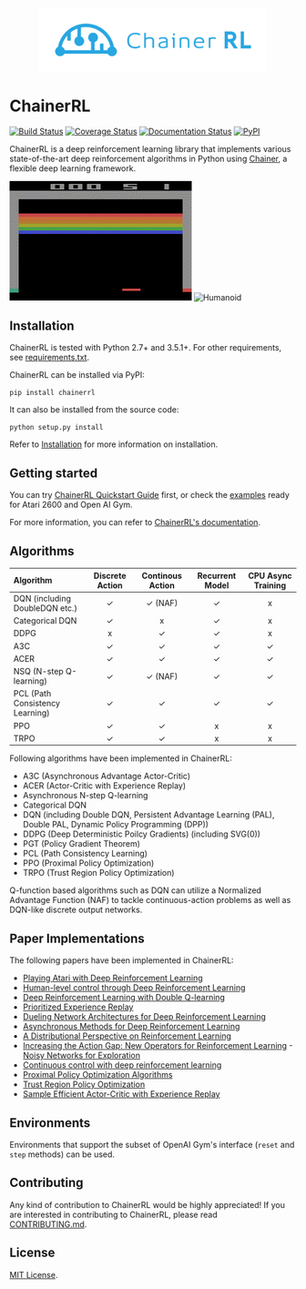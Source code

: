<div align="center"><img src="assets/ChainerRL.png" width="400"/></div>

# ChainerRL
[![Build Status](https://travis-ci.org/chainer/chainerrl.svg?branch=master)](https://travis-ci.org/chainer/chainerrl)
[![Coverage Status](https://coveralls.io/repos/github/chainer/chainerrl/badge.svg?branch=master)](https://coveralls.io/github/chainer/chainerrl?branch=master)
[![Documentation Status](https://readthedocs.org/projects/chainerrl/badge/?version=latest)](http://chainerrl.readthedocs.io/en/latest/?badge=latest)
[![PyPI](https://img.shields.io/pypi/v/chainerrl.svg)](https://pypi.python.org/pypi/chainerrl)

ChainerRL is a deep reinforcement learning library that implements various state-of-the-art deep reinforcement algorithms in Python using [Chainer](https://github.com/pfnet/chainer), a flexible deep learning framework.

![Breakout](assets/breakout.gif)
![Humanoid](assets/humanoid.gif)

## Installation

ChainerRL is tested with Python 2.7+ and 3.5.1+. For other requirements, see [requirements.txt](requirements.txt).

ChainerRL can be installed via PyPI:
```
pip install chainerrl
```

It can also be installed from the source code:
```
python setup.py install
```

Refer to [Installation](http://chainerrl.readthedocs.io/en/latest/install.html) for more information on installation. 

## Getting started

You can try [ChainerRL Quickstart Guide](examples/quickstart/quickstart.ipynb) first, or check the [examples](examples) ready for Atari 2600 and Open AI Gym.

For more information, you can refer to [ChainerRL's documentation](http://chainerrl.readthedocs.io/en/latest/index.html).

## Algorithms

| Algorithm | Discrete Action | Continous Action | Recurrent Model | CPU Async Training |
|:----------|:---------------:|:----------------:|:---------------:|:------------------:|
| DQN (including DoubleDQN etc.) | ✓ | ✓ (NAF) | ✓ | x |
| Categorical DQN | ✓ | x | ✓ | x |
| DDPG | x | ✓ | ✓ | x |
| A3C  | ✓ | ✓ | ✓ | ✓ |
| ACER | ✓ | ✓ | ✓ | ✓ |
| NSQ (N-step Q-learning) | ✓ | ✓ (NAF) | ✓ | ✓ |
| PCL (Path Consistency Learning) | ✓ | ✓ | ✓ | ✓ |
| PPO  | ✓ | ✓ | x | x |
| TRPO | ✓ | ✓ | x | x |

Following algorithms have been implemented in ChainerRL:
- A3C (Asynchronous Advantage Actor-Critic)
- ACER (Actor-Critic with Experience Replay)
- Asynchronous N-step Q-learning
- Categorical DQN
- DQN (including Double DQN, Persistent Advantage Learning (PAL), Double PAL, Dynamic Policy Programming (DPP))
- DDPG (Deep Deterministic Poilcy Gradients) (including SVG(0))
- PGT (Policy Gradient Theorem)
- PCL (Path Consistency Learning)
- PPO (Proximal Policy Optimization)
- TRPO (Trust Region Policy Optimization)

Q-function based algorithms such as DQN can utilize a Normalized Advantage Function (NAF) to tackle continuous-action problems as well as DQN-like discrete output networks.

## Paper Implementations
The following papers have been implemented in ChainerRL:
- [Playing Atari with Deep Reinforcement Learning](https://www.cs.toronto.edu/~vmnih/docs/dqn.pdf)
- [Human-level control through Deep Reinforcement Learning](https://storage.googleapis.com/deepmind-media/dqn/DQNNaturePaper.pdf)
- [Deep Reinforcement Learning with Double Q-learning](https://arxiv.org/pdf/1509.06461.pdf)
- [Prioritized Experience Replay](https://arxiv.org/pdf/1511.05952.pdf)
- [Dueling Network Architectures for Deep Reinforcement Learning](https://arxiv.org/pdf/1511.06581.pdf)
- [Asynchronous Methods for Deep Reinforcement Learning](https://arxiv.org/pdf/1602.01783.pdf)
- [A Distributional Perspective on Reinforcement Learning](https://arxiv.org/pdf/1707.06887.pdf)
- [Increasing the Action Gap: New Operators for Reinforcement Learning](https://arxiv.org/pdf/1512.04860.pdf)
-[Noisy Networks for Exploration](https://arxiv.org/pdf/1706.10295.pdf)
- [Continuous control with deep reinforcement learning](https://arxiv.org/abs/1509.02971)
- [Proximal Policy Optimization Algorithms](https://arxiv.org/pdf/1707.06347.pdf)
- [Trust Region Policy Optimization](https://arxiv.org/pdf/1502.05477.pdf)
- [Sample Efficient Actor-Critic with Experience Replay](https://arxiv.org/pdf/1611.01224.pdf)

## Environments

Environments that support the subset of OpenAI Gym's interface (`reset` and `step` methods) can be used.

## Contributing

Any kind of contribution to ChainerRL would be highly appreciated! If you are interested in contributing to ChainerRL, please read [CONTRIBUTING.md](CONTRIBUTING.md).

## License

[MIT License](LICENSE).
